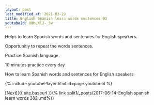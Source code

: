 ```yaml
---
layout: post
last_modified_at: 2021-03-29
title: English Spanish learn words sentences 93 
youtubeId: 00hLXlJ-_5w
---
```

 
 
Helps to learn Spanish words and sentences for English speakers.

Opportunitiy to repeat the words sentences. 

Practice Spanish language. 
 
10 minutes practice every day. 
 
How to learn Spanish words and sentences for English speakers 
 
{% include youtubePlayer.html id=page.youtubeId %}
 
 
[Next]({{ site.baseurl }}{% link  split1/_posts/2017-06-14-English spanish learn words 382 .md%})
 
